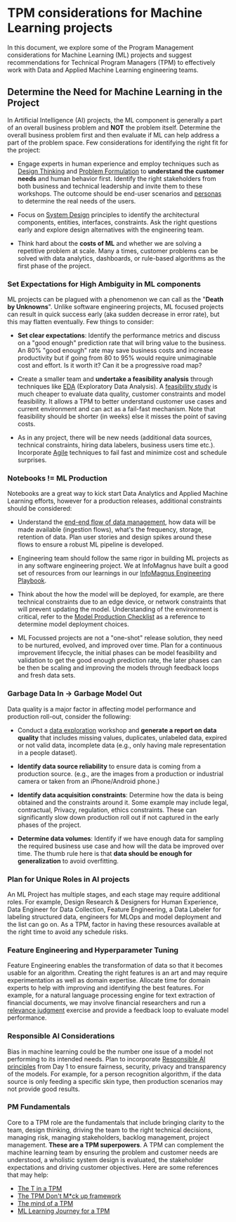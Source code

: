 # TPM considerations for Machine Learning projects

In this document, we explore some of the Program Management considerations for Machine Learning (ML) projects and suggest recommendations for Technical Program Managers (TPM) to effectively work with Data and Applied Machine Learning engineering teams.

## Determine the Need for Machine Learning in the Project

In Artificial Intelligence (AI) projects, the ML component is generally a part of an overall business problem and **NOT** the problem itself. Determine the overall business problem first and then evaluate if ML can help address a part of the problem space.
Few considerations for identifying the right fit for the project:

- Engage experts in human experience and employ techniques such as [Design Thinking](https://www.microsoft.com/en-us/haxtoolkit/ai-guidelines/) and [Problem Formulation](./envisioning-and-problem-formulation.md) to **understand the customer needs** and human behavior first. Identify the right stakeholders from both business and technical leadership and invite them to these workshops. The outcome should be end-user scenarios and [personas](https://en.wikipedia.org/wiki/Persona_(user_experience)) to determine the real needs of the users.

- Focus on [System Design](https://learn.microsoft.com/en-us/azure/architecture/data-guide/big-data/ai-overview) principles to identify the architectural components, entities, interfaces, constraints. Ask the right questions early and explore design alternatives with the engineering team.

- Think hard about the **costs of ML** and whether we are solving a repetitive problem at scale. Many a times, customer problems can be solved with data analytics, dashboards, or rule-based algorithms as the first phase of the project.

### Set Expectations for High Ambiguity in ML components

ML projects can be plagued with a phenomenon we can call as the "**Death by Unknowns**". Unlike software engineering projects, ML focused projects can result in quick success early (aka sudden decrease in error rate), but this may flatten eventually. Few things to consider:

- **Set clear expectations**: Identify the performance metrics and discuss on a "good enough" prediction rate that will bring value to the business. An 80% "good enough" rate may save business costs and increase productivity but if going from 80 to 95% would require unimaginable cost and effort. Is it worth it? Can it be a progressive road map?

- Create a smaller team and **undertake a feasibility analysis** through techniques like [EDA](https://en.wikipedia.org/wiki/Exploratory_data_analysis) (Exploratory Data Analysis). A [feasibility study](./feasibility-studies.md) is much cheaper to evaluate data quality, customer constraints and model feasibility. It allows a TPM to better understand customer use cases and current environment and can act as a fail-fast mechanism. Note that feasibility should be shorter (in weeks) else it misses the point of saving costs.

- As in any project, there will be new needs (additional data sources, technical constraints, hiring data labelers, business users time etc.). Incorporate [Agile](./agile-development-considerations-for-ml-projects.md) techniques to fail fast and minimize cost and schedule surprises.

### Notebooks != ML Production

Notebooks are a great way to kick start Data Analytics and Applied Machine Learning efforts, however for a production releases, additional constraints should be considered:

- Understand the [end-end flow of data management](https://learn.microsoft.com/en-us/azure/architecture/data-guide/big-data/ai-overview), how data will be made available (ingestion flows), what's the frequency, storage, retention of data. Plan user stories and design spikes around these flows to ensure a robust ML pipeline is developed.

- Engineering team should follow the same rigor in building ML projects as in any software engineering project. We at InfoMagnus have built a good set of resources from our learnings in our [InfoMagnus Engineering Playbook](../README.md).
- Think about the how the model will be deployed, for example, are there technical constraints due to an edge device, or network constraints that will prevent updating the model. Understanding of the environment is critical, refer to the [Model Production Checklist](./ml-model-checklist.md) as a reference to determine model deployment choices.

- ML Focussed projects are not a "one-shot" release solution, they need to be nurtured, evolved, and improved over time. Plan for a continuous improvement lifecycle, the initial phases can be model feasibility and validation to get the good enough prediction rate, the later phases can be then be scaling and improving the models through feedback loops and fresh data sets.

### Garbage Data In -\> Garbage Model Out

Data quality is a major factor in affecting model performance and production roll-out, consider the following:

- Conduct a [data exploration](./data-exploration.md) workshop and **generate a report on data quality** that includes missing values, duplicates, unlabeled data, expired or not valid data, incomplete data (e.g., only having male representation in a people dataset).

- **Identify data source reliability** to ensure data is coming from a production source. (e.g., are the images from a production or industrial camera or taken from an iPhone/Android phone.)

- **Identify data acquisition constraints**: Determine how the data is being obtained and the constraints around it. Some example may include legal, contractual, Privacy, regulation, ethics constraints. These can significantly slow down production roll out if not captured in the early phases of the project.

- **Determine data volumes**: Identify if we have enough data for sampling the required business use case and how will the data be improved over time. The thumb rule here is that **data should be enough for generalization** to avoid overfitting.

### Plan for Unique Roles in AI projects

An ML Project has multiple stages, and each stage may require additional roles. For example, Design Research & Designers for Human Experience, Data Engineer for Data Collection, Feature Engineering, a Data Labeler for labeling structured data, engineers for MLOps and model deployment and the list can go on. As a TPM, factor in having these resources available at the right time to avoid any schedule risks.

### Feature Engineering and Hyperparameter Tuning

Feature Engineering enables the transformation of data so that it becomes usable for an algorithm. Creating the right features is an art and may require experimentation as well as domain expertise. Allocate time for domain experts to help with improving and identifying the best features. For example, for a natural language processing engine for text extraction of financial documents, we may involve financial researchers and run a [relevance judgment](https://nlp.stanford.edu/IR-book/html/htmledition/information-retrieval-system-evaluation-1.html) exercise and provide a feedback loop to evaluate model performance.

### Responsible AI Considerations

Bias in machine learning could be the number one issue of a model not performing to its intended needs. Plan to incorporate [Responsible AI principles](responsible-ai.md) from Day 1 to ensure fairness, security, privacy and transparency of the models.  For example, for a person recognition algorithm, if the data source is only feeding a specific skin type, then production scenarios may not provide good results.

### PM Fundamentals

Core to a TPM role are the fundamentals that include bringing clarity to the team, design thinking, driving the team to the right technical decisions, managing risk, managing stakeholders, backlog management, project management. **These are a TPM superpowers**. A TPM can complement the machine learning team by ensuring the problem and customer needs are understood, a wholistic system design is evaluated, the stakeholder expectations and driving customer objectives.
Here are some references that may help:

- [The T in a TPM](https://www.linkedin.com/pulse/should-technical-program-manager-tpm-nikhil-sachdeva/)
- [The TPM Don't M\*ck up framework](https://www.linkedin.com/pulse/tpm-dont-mck-up-framework-nikhil-sachdeva/)
- [The mind of a TPM](https://www.linkedin.com/pulse/mind-technical-program-manager-nikhil-sachdeva/)
- [ML Learning Journey for a TPM](https://medium.com/data-science-at-microsoft/the-role-of-a-technical-program-manager-in-ai-projects-8f1ff41905b0)
